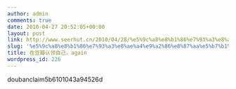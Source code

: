 ```yaml
---
author: admin
comments: true
date: 2010-04-27 20:52:05+00:00
layout: post
link: http://www.seerhut.cn/2010/04/28/%e5%9c%a8%e8%b1%86%e7%93%a3%e8%ae%a4%e9%a2%86%e8%87%aa%e5%b7%b1%ef%bc%8cagain/
slug: '%e5%9c%a8%e8%b1%86%e7%93%a3%e8%ae%a4%e9%a2%86%e8%87%aa%e5%b7%b1%ef%bc%8cagain'
title: 在豆瓣认领自己，again
wordpress_id: 226
---
```


doubanclaim5b6101043a94526d
